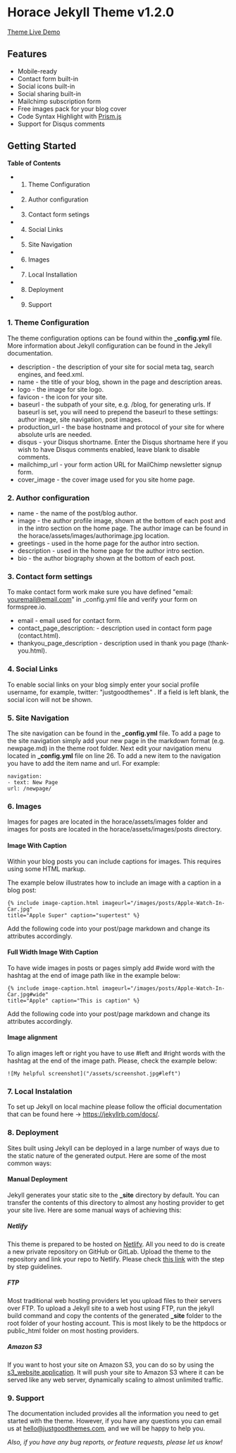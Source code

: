 # Horace Jekyll Theme v1.2.0

[Theme Live Demo](https://horace.netlify.com/)

## Features

- Mobile-ready
- Contact form built-in
- Social icons built-in
- Social sharing built-in
- Mailchimp subscription form
- Free images pack for your blog cover
- Code Syntax Highlight with [Prism.js](https://prismjs.com/)
- Support for Disqus comments

## Getting Started

**Table of Contents**

- 1. Theme Configuration
- 2. Author configuration
- 3. Contact form setings
- 4. Social Links
- 5. Site Navigation
- 6. Images
- 7. Local Installation
- 8. Deployment
- 9. Support

### 1. Theme Configuration

The theme configuration options can be found within the **\_config.yml** file. More information about Jekyll configuration can be found in the Jekyll documentation.

- description - the description of your site for social meta tag, search engines, and feed.xml.
- name - the title of your blog, shown in the page and description areas.
- logo - the image for site logo.
- favicon - the icon for your site.
- baseurl - the subpath of your site, e.g. /blog, for generating urls. If baseurl is set, you will need to prepend the baseurl to these settings: author image, site navigation, post images.
- production_url - the base hostname and protocol of your site for where absolute urls are needed.
- disqus - your Disqus shortname. Enter the Disqus shortname here if you wish to have Disqus comments enabled, leave blank to disable comments.
- mailchimp_url - your form action URL for MailChimp newsletter signup form.
- cover_image - the cover image used for you site home page.

### 2. Author configuration

- name - the name of the post/blog author.
- image - the author profile image, shown at the bottom of each post and in the intro section on the home page. The author image can be found in the horace/assets/images/authorimage.jpg location.
- greetings - used in the home page for the author intro section.
- description - used in the home page for the author intro section.
- bio - the author biography shown at the bottom of each post.

### 3. Contact form settings

To make contact form work make sure you have defined "email: youremail@email.com" in \_config.yml file and verify your form on formspree.io.

- email - email used for contact form.
- contact_page_description: - description used in contact form page (contact.html).
- thankyou_page_description - description used in thank you page (thank-you.html).

### 4. Social Links

To enable social links on your blog simply enter your social profile username, for example, twitter: "justgoodthemes" . If a field is left blank, the social icon will not be shown.

### 5. Site Navigation

The site navigation can be found in the **\_config.yml** file. To add a page to the site navigation simply add your new page in the markdown format (e.g. newpage.md) in the theme root folder. Next edit your navigation menu located in **\_config.yml** file on line 26. To add a new item to the navigation you have to add the item name and url. For example:

```
navigation:
- text: New Page
url: /newpage/
```

### 6. Images

Images for pages are located in the horace/assets/images folder and images for posts are located in the horace/assets/images/posts directory.

#### Image With Caption

Within your blog posts you can include captions for images. This requires using some HTML markup.

The example below illustrates how to include an image with a caption in a blog post:

```
{% include image-caption.html imageurl="/images/posts/Apple-Watch-In-Car.jpg"
title="Apple Super" caption="supertest" %}
```

Add the following code into your post/page markdown and change its attributes accordingly.

#### Full Width Image With Caption

To have wide images in posts or pages simply add #wide word with the hashtag at the end of image path like in the example below:

```
{% include image-caption.html imageurl="/images/posts/Apple-Watch-In-Car.jpg#wide"
title="Apple" caption="This is caption" %}
```

Add the following code into your post/page markdown and change its attributes accordingly.

#### Image alignment

To align images left or right you have to use #left and #right words with the hashtag at the end of the image path. Please, check the example below:

```
![My helpful screenshot]("/assets/screenshot.jpg#left")
```

### 7. Local Instalation

To set up Jekyll on local machine please follow the official documentation that can be found here -> https://jekyllrb.com/docs/.

### 8. Deployment

Sites built using Jekyll can be deployed in a large number of ways due to the static nature of the generated output. Here are some of the most common ways:

#### Manual Deployment

Jekyll generates your static site to the **\_site** directory by default. You can transfer the contents of this directory to almost any hosting provider to get your site live. Here are some manual ways of achieving this:

##### Netlify

This theme is prepared to be hosted on [Netlify](https://www.netlify.com/). All you need to do is create a new private repository on GitHub or GitLab. Upload the theme to the repository and link your repo to Netlify. Please check [this link](https://www.netlify.com/blog/2015/10/28/a-step-by-step-guide-jekyll-3.0-on-netlify/#step-2-link-to-your-github) with the step by step guidelines.

##### FTP

Most traditional web hosting providers let you upload files to their servers over FTP. To upload a Jekyll site to a web host using FTP, run the jekyll build command and copy the contents of the generated **\_site** folder to the root folder of your hosting account. This is most likely to be the httpdocs or public_html folder on most hosting providers.

##### Amazon S3

If you want to host your site on Amazon S3, you can do so by using the [s3_website application](https://github.com/laurilehmijoki/s3_website). It will push your site to Amazon S3 where it can be served like any web server, dynamically scaling to almost unlimited traffic.

### 9. Support

The documentation included provides all the information you need to get started with the theme. However, if you have any questions you can email us at hello@justgoodthemes.com, and we will be happy to help you.

_Also, if you have any bug reports, or feature requests, please let us know!_
